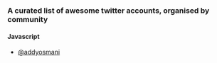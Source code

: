 ### A curated list of awesome twitter accounts, organised by community


#### Javascript
* [@addyosmani](https://twitter.com/addyosmani)
